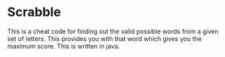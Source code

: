 # Scrabble

This is a cheat code for finding out the valid possible words from a given set of letters. This provides you with that word which gives you the maximum score. This is written in java.
